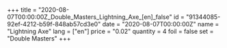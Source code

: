 +++
title = "2020-08-07T00:00:00Z_Double_Masters_Lightning_Axe_[en]_false"
id = "91344085-92ef-4212-b59f-848ab57cd3e0"
date = "2020-08-07T00:00:00Z"
name = "Lightning Axe"
lang = ["en"]
price = "0.02"
quantity = 4
foil = false
set = "Double Masters"
+++
